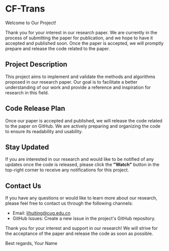 # CF-Trans

Welcome to Our Project!

Thank you for your interest in our research paper. We are currently in the process of submitting the paper for publication, and we hope to have it accepted and published soon. Once the paper is accepted, we will promptly prepare and release the code related to the paper.

## Project Description

This project aims to implement and validate the methods and algorithms proposed in our research paper. Our goal is to facilitate a better understanding of our work and provide a reference and inspiration for research in this field.

## Code Release Plan

Once our paper is accepted and published, we will release the code related to the paper on GitHub. We are actively preparing and organizing the code to ensure its readability and usability.

## Stay Updated

If you are interested in our research and would like to be notified of any updates once the code is released, please click the **"Watch"** button in the top-right corner to receive any notifications for this project.

## Contact Us

If you have any questions or would like to learn more about our research, please feel free to contact us through the following channels:
- Email: lihuiting@cug.edu.cn
- GitHub Issues: Create a new issue in the project's GitHub repository.

Thank you for your interest and support in our research! We will strive for the acceptance of the paper and release the code as soon as possible.

Best regards,
Your Name
